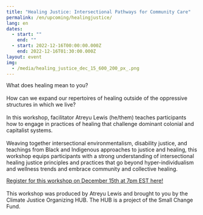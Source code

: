 ```yaml
---
title: "Healing Justice: Intersectional Pathways for Community Care"
permalink: /en/upcoming/healingjustice/
lang: en
dates:
  - start: ""
    end: ""
  - start: 2022-12-16T00:00:00.000Z
    end: 2022-12-16T01:30:00.000Z
layout: event
img:
  - /media/healing_justice_dec_15_600_200_px_.png
---
```

What does healing mean to you?\
\
How can we expand our repertoires of healing outside of the oppressive structures in which we live?\
\
In this workshop, facilitator Atreyu Lewis (he/them) teaches participants how to engage in practices of healing that challenge dominant colonial and capitalist systems.\
\
Weaving together intersectional environmentalism, disability justice, and teachings from Black and Indigenous approaches to justice and healing, this workshop equips participants with a strong understanding of intersectional healing justice principles and practices that go beyond hyper-individualism and wellness trends and embrace community and collective healing.



[R﻿egister for this workshop on December 15th at 7pm EST here!](https://us02web.zoom.us/meeting/register/tZIufu-gqzkvHtN5Zl8Iacge4b084icdN0F1)\
\
This workshop was produced by Atreyu Lewis and brought to you by the Climate Justice Organizing HUB. The HUB is a project of the Small Change Fund.